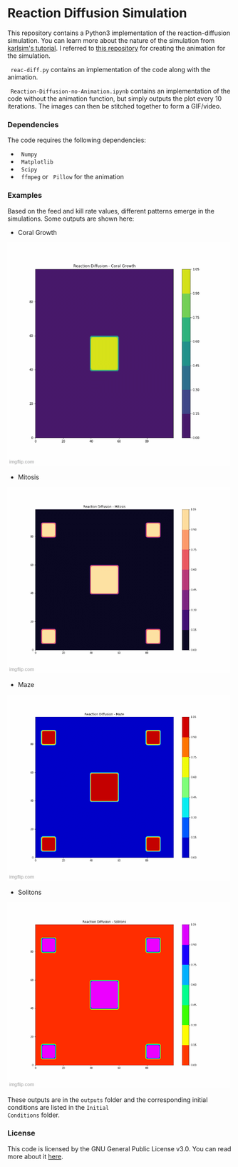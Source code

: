 # Reaction Diffusion Simulation

This repository contains a Python3 implementation of the reaction-diffusion simulation. You can learn more about the nature of the simulation from [karlsim's tutorial](https://www.karlsims.com/rd.html). I referred to [this repository](https://github.com/IZ-sandwich/PhysHackNov7) for creating the animation for the simulation. 

<code> reac-diff.py</code> contains an implementation of the code along with the animation.

<code> Reaction-Diffusion-no-Animation.ipynb</code> contains an implementation of the code without the animation function, but simply outputs the plot every 10 iterations. The images can then be stitched together to form a GIF/video. 

### Dependencies 

The code requires the following dependencies:

* <code> Numpy </code>
* <code> Matplotlib </code>
* <code> Scipy </code>
* <code> ffmpeg</code> or <code> Pillow</code> for the animation

### Examples

Based on the feed and kill rate values, different patterns emerge in the simulations. Some outputs are shown here:

* Coral Growth

![coral](outputs/reac-diff-coral-growth.gif)

* Mitosis

![mitosis](outputs/reac-diff-mitosis.gif)

* Maze

![maze](outputs/reac-diff-maze2.gif)

* Solitons

![solitons](outputs/reac-diff-solitons.gif)

These outputs are in the <code>outputs</code> folder and the corresponding initial conditions are listed in the <code>Initial Conditions</code> folder. 

### License

This code is licensed by the GNU General Public License v3.0. You can read more about it [here](https://github.com/drkndl/Reaction-Diffusion/blob/main/LICENSE).
